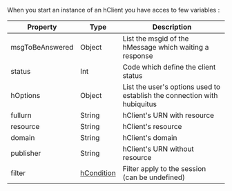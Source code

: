 When you start an instance of an hClient you have acces to few variables :

<table>
    <thead>
        <tr>
            <th>Property</th>
            <th>Type</th>
            <th>Description</th>
        </tr>
    </thead>
    <tbody>
        <tr>
            <td>msgToBeAnswered</td>
            <td>Object</td>
            <td>List the msgid of the hMessage which waiting a response</td>
        </tr>
        <tr>
            <td>status</td>
            <td>Int</td>
            <td>Code which define the client status</td>
        </tr>
        <tr>
            <td>hOptions</td>
            <td>Object</td>
            <td>List the user's options used to establish the connection with hubiquitus</td>
        </tr>
        <tr>
            <td>fullurn</td>
            <td>String</td>
            <td>hClient's URN with resource</td>
        </tr>
        <tr>
            <td>resource</td>
            <td>String</td>
            <td>hClient's resource</td>
        </tr>
        <tr>
            <td>domain</td>
            <td>String</td>
            <td>hClient's domain</td>
        </tr>
        <tr>
            <td>publisher</td>
            <td>String</td>
            <td>hClient's URN without resource</td>
        </tr>
        <tr>
            <td>filter</td>
            <td><a href="https://github.com/hubiquitus/hubiquitus4js/tree/master/docs/DataStructure">hCondition</a></td>
            <td>Filter apply to the session (can be undefined)</td>
        </tr>
    </tbody>
</table>